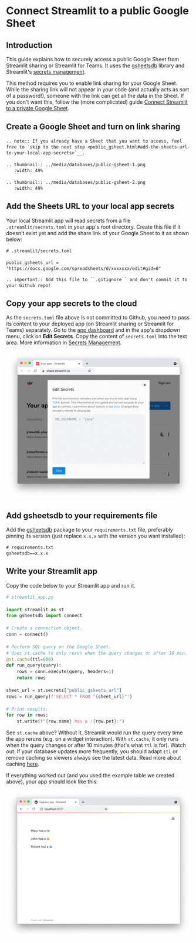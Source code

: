 # Connect Streamlit to a public Google Sheet

## Introduction

This guide explains how to securely access a public Google Sheet from Streamlit sharing or Streamlit for Teams. It uses the [gsheetsdb](https://github.com/betodealmeida/gsheets-db-api) library and Streamlit's [secrets management](../deploy_streamlit_app.html#secrets-management).

This method requires you to enable link sharing for your Google Sheet. While the sharing link will not appear in your code (and actually acts as sort of a password!), someone with the link can get all the data in the Sheet. If you don't want this, follow the (more complicated) guide [Connect Streamlit to a private Google Sheet](private_gsheet.md).

## Create a Google Sheet and turn on link sharing

```eval_rst
.. note:: If you already have a Sheet that you want to access, feel free to `skip to the next step <public_gsheet.html#add-the-sheets-url-to-your-local-app-secrets>`__.

.. thumbnail:: ../media/databases/public-gsheet-1.png
   :width: 49%

.. thumbnail:: ../media/databases/public-gsheet-2.png
   :width: 49%
```

## Add the Sheets URL to your local app secrets

Your local Streamlit app will read secrets from a file `.streamlit/secrets.toml` in your app's root directory. Create this file if it doesn't exist yet and add the share link of your Google Sheet to it as shown below:

```
# .streamlit/secrets.toml

public_gsheets_url = "https://docs.google.com/spreadsheets/d/xxxxxxx/edit#gid=0"
```

```eval_rst
.. important:: Add this file to ``.gitignore`` and don't commit it to your Github repo!
```

## Copy your app secrets to the cloud

As the `secrets.toml` file above is not committed to Github, you need to pass its content to your deployed app (on Streamlit sharing or Streamlit for Teams) separately. Go to the [app dashboard](https://share.streamlit.io/) and in the app's dropdown menu, click on **Edit Secrets**. Copy the content of `secrets.toml` into the text area. More information in [Secrets Management](../deploy_streamlit_app.html#secrets-management).

![](../media/databases/public-gsheet-3.png)

## Add gsheetsdb to your requirements file

Add the [gsheetsdb](https://github.com/betodealmeida/gsheets-db-api) package to your `requirements.txt` file, preferably pinning its version (just replace `x.x.x` with the version you want installed):

```
# requirements.txt
gsheetsdb==x.x.x
```

## Write your Streamlit app

Copy the code below to your Streamlit app and run it.

```python
# streamlit_app.py

import streamlit as st
from gsheetsdb import connect

# Create a connection object.
conn = connect()

# Perform SQL query on the Google Sheet.
# Uses st.cache to only rerun when the query changes or after 10 min.
@st.cache(ttl=600)
def run_query(query):
    rows = conn.execute(query, headers=1)
    return rows

sheet_url = st.secrets["public_gsheets_url"]
rows = run_query(f'SELECT * FROM "{sheet_url}"')

# Print results.
for row in rows:
    st.write(f"{row.name} has a :{row.pet}:")
```

See `st.cache` above? Without it, Streamlit would run the query every time the app reruns (e.g. on a widget interaction). With `st.cache`, it only runs when the query changes or after 10 minutes (that's what `ttl` is for). Watch out: If your database updates more frequently, you should adapt `ttl` or remove caching so viewers always see the latest data. Read more about caching [here](../caching.md).

If everything worked out (and you used the example table we created above), your app should look like this:

![](../media/databases/public-gsheet-4.png)
